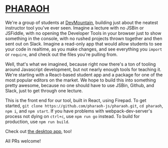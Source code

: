 # [PHARAOH](http://pharaoh.js.org)

We're a group of students at [DevMountain](https://github.com/devmountain), building just about the
neatest instructor tool you've ever seen. Imagine a lecture with no JSBin or JSFiddle, with no
opening the Developer Tools in your browser just to show something in the console, with no rushed
projects thrown together and then sent out on Slack. Imagine a read-only app that would allow
students to see your code in realtime, as you make changes, and see everything you `import` or
`require`, and check out the files you're pulling from.

Well, that's what we imagined, because right now there's a ton of tooling around Javascript
development, but not nearly enough tools for teaching it. We're starting with a React-based student
app and a package for one of the most popular editors on the market. We hope to build this into
something pretty awesome, because no one should have to use JSBin, Github, and Slack, just to get
through one lecture.

This is the front end for our tool, built in React, using Firepad. To get started, `git clone
https://github.com/pharaoh-js/pharaoh.git`, `cd pharaoh`, `npm i`,  and `npm start`. If you have
problems with webpack-dev-server's process not dying on `ctrl+c`, use `npm run go` instead.
To build for production, use `npm run build`.

Check out [the desktop app](https://github.com/pharaoh-js/pharaoh-desktop.git), too!

All PRs welcome!

